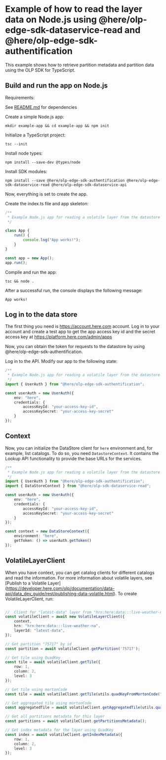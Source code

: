 # Example of how to read the layer data on Node.js using @here/olp-edge-sdk-dataservice-read and @here/olp-edge-sdk-authentification

This example shows how to retrieve partition metadata and partition data using the OLP SDK for TypeScript.

## Build and run the app on Node.js

Requirements:

See [README.md](../../README.md#Dependencies) for dependencies

Create a simple Node.js app:

```
mkdir example-app && cd example-app && npm init
```

Initialize a TypeScript project:

```
tsc --init
```

Install node types:

```
npm install --save-dev @types/node
```

Install SDK modules:

```
npm install --save @here/olp-edge-sdk-authentification @here/olp-edge-sdk-dataservice-read @here/olp-edge-sdk-dataservice-api
```

Now, everything is set to create the app.

Create the index.ts file and app skeleton:

```typescript
/**
 * Example Node.js app for reading a volatile layer from the datastore
 */

class App {
    run() {
        console.log("App works!");
    }
}

const app = new App();
app.run();
```
Compile and run the app:

```
tsc && node .
```

After a successful run, the console displays the following message:

```
App works!
```

## Log in to the data store

The first thing you need is https://account.here.com account.
Log in to your account and create a test app to get the app access key id and the secret access key at https://platform.here.com/admin/apps

Now, you can obtain the token for requests to the datastore by using @here/olp-edge-sdk-authentification.

Log in to the API. Modify our app to the following state:

```typescript
/**
 * Example Node.js app for reading a volatile layer from the datastore
 */
import { UserAuth } from "@here/olp-edge-sdk-authentification";

const userAuth = new UserAuth({
    env: "here",
    credentials: {
        accessKeyId: "your-access-key-id",
        accessKeySecret: "your-access-key-secret"
    }
});

```

## Context

Now, you can initialize the DataStore client for `here` environment and, for example, list catalogs.
To do so, you need `DatastoreContext`. It contains the Lookup API functionality to provide the base URLs for the services.

```typescript
/**
 * Example Node.js app for reading a volatile layer from the datastore
 */
import { UserAuth } from "@here/olp-edge-sdk-authentification";
import { DataStoreContext } from "@here/olp-sdk-dataservice-read";

const userAuth = new UserAuth({
    env: "here",
    credentials: {
        accessKeyId: "your-access-key-id",
        accessKeySecret: "your-access-key-secret"
    }
});

const context = new DataStoreContext({
    environment: "here",
    getToken: () => userAuth.getToken()
});

```

## VolatileLayerClient

When you have context, you can get catalog clients for different catalogs and read the information.
For more information about volatile layers, see [Publish to a Volatile Layer] (https://developer.here.com/olp/documentation/data-api/data_dev_guide/rest/publishing-data-volatile.html).
To create VolatileLayerClient, run:


```typescript

//  Client for "latest-data" layer from "hrn:here:data:::live-weather-na" catalog
const volatileClient = await new VolatileLayerClient({
    context,
    hrn: "hrn:here:data:::live-weather-na",
    layerId: "latest-data",
});

// Get partition "75717" by id
const partition = await volatileClient.getPartition('75717');

// Get tile using QuadKey
const tile = await volatileClient.getTile({
    row: 1,
    column: 2,
    level: 3
});

// Get tile using mortonCode
const tile = await volatileClient.getTile(utils.quadKeyFromMortonCode("75717"));

// Get aggregated tile using mortonCode
const aggregatedTile = await volatileClient.getAggregatedTile(utils.quadKeyFromMortonCode("75717"));

// Get all partitions metadata for this layer
const partitions = await volatileClient.getPartitionsMetadata();

// Get index metadata for the layer using QuadKey
const index = await volatileClient.getIndexMetadata({
    row: 1,
    column: 2,
    level: 3
});

```
